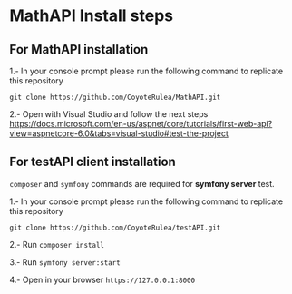 # MathAPI Install steps
## For MathAPI installation

1.- In your console prompt please run the following command to replicate this repository
```
git clone https://github.com/CoyoteRulea/MathAPI.git
```

2.- Open with Visual Studio and follow the next steps
https://docs.microsoft.com/en-us/aspnet/core/tutorials/first-web-api?view=aspnetcore-6.0&tabs=visual-studio#test-the-project
## For testAPI client installation 
`composer` and `symfony` commands are required for **symfony server** test.

1.- In your console prompt please run the following command to replicate this repository
```
git clone https://github.com/CoyoteRulea/testAPI.git
```
2.- Run `composer install`

3.- Run `symfony server:start`

4.- Open in your browser `https://127.0.0.1:8000`
